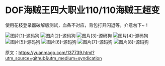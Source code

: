 # DOF海贼王四大职业110/110海贼王超变

使用花枝登录器破解版测试，血条不对应，背包打开闪退等，介意勿下~！

![图片[1]-源码狗](https://yuanmago.com/wp-content/uploads/2025/09/202408031635036-1024x544.png) ![图片[2]-源码狗](https://yuanmago.com/wp-content/uploads/2025/09/202408031635098-1024x543.png) ![图片[3]-源码狗](https://yuanmago.com/wp-content/uploads/2025/09/2024080316342954-1024x544.png) ![图片[4]-源码狗](https://yuanmago.com/wp-content/uploads/2025/09/2024080316350496-1024x542.png) ![图片[5]-源码狗](https://yuanmago.com/wp-content/uploads/2025/09/2024080316350511-1024x541.png) ![图片[6]-源码狗](https://yuanmago.com/wp-content/uploads/2025/09/2024080316350656-1024x542.png) ![图片[7]-源码狗](https://yuanmago.com/wp-content/uploads/2025/09/2024080316351096-1024x543.png) ![图片[8]-源码狗](https://yuanmago.com/wp-content/uploads/2025/09/2024080316351156-1024x542.png)

原文：https://yuanmago.com/137739.html?utm_source=github&utm_medium=syndication
